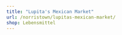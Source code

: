 ```yaml
---
title: "Lupita's Mexican Market"
url: /norristown/lupitas-mexican-market/
shop: Lebensmittel
---
```

